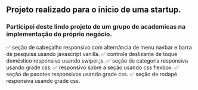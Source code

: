 ## Projeto realizado para o início de uma startup.



### Participei deste lindo projeto de um grupo de academicas na implementação do próprio negócio.

 ✅ seção de cabeçalho responsivo com alternância de menu navbar e barra de pesquisa usando javascript vanilla.
 ✅ controle deslizante de toque doméstico responsivo usando swiper.js. 
 ✅ seção de categoria responsiva usando grade css.
 ✅ responsivo sobre a seção usando css flexbox. 
 ✅ seção de pacotes responsivos usando grade css. 
 ✅ seção de rodapé responsiva usando grade css.
